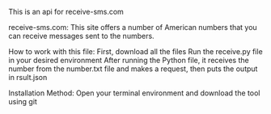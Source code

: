 This is an api for receive-sms.com

receive-sms.com:
This site offers a number of American numbers that you can receive messages sent to the numbers.

How to work with this file:
First, download all the files
Run the receive.py file in your desired environment
After running the Python file, it receives the number from the number.txt file and makes a request, then puts the output in rsult.json

Installation Method:
Open your terminal environment and download the tool using git
